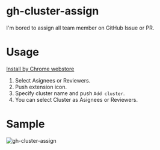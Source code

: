 # gh-cluster-assign

I'm bored to assign all team member on GitHub Issue or PR.

# Usage
[Install by Chrome webstore](https://chrome.google.com/webstore/detail/icehdlbodfkkinmnkfjclfhmleokogki/publish-accepted?authuser=0&hl=ja)

1. Select Asignees or Reviewers.
2. Push extension icon.
3. Specify cluster name and push `Add cluster`.
4. You can select Cluster as Asignees or Reviewers.

# Sample

![gh-cluster-assign](https://user-images.githubusercontent.com/10000393/41362151-9a18020e-6f6b-11e8-90a6-1fa20a7ebcdd.gif)
